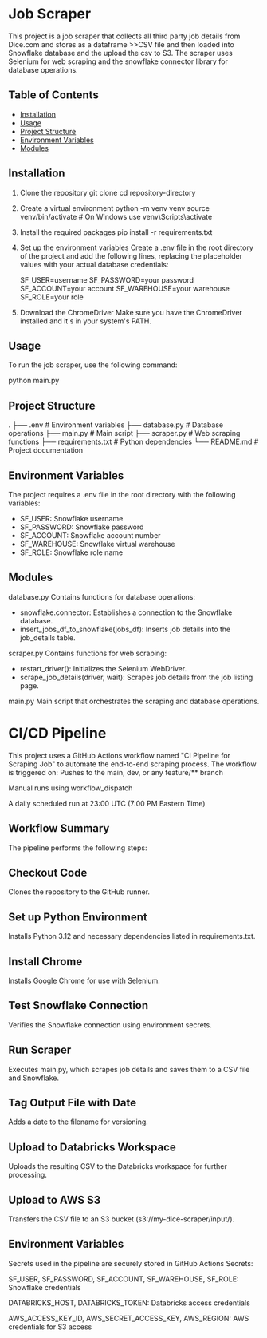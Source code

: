 # Job Scraper

This project is a job scraper that collects all third party job details from Dice.com and stores as a dataframe >>CSV file and then loaded into Snowflake database and the upload the csv to S3. The scraper uses Selenium for web scraping and the snowflake connector library for database operations.

## Table of Contents
- [Installation](#installation)
- [Usage](#usage)
- [Project Structure](#project-structure)
- [Environment Variables](#environment-variables)
- [Modules](#modules)

## Installation

1. Clone the repository
   git clone <repository-url>
   cd repository-directory

2. Create a virtual environment
   python -m venv venv
   source venv/bin/activate  # On Windows use venv\Scripts\activate

3. Install the required packages
   pip install -r requirements.txt

4. Set up the environment variables
   Create a .env file in the root directory of the project and add the following lines, replacing the placeholder values with your actual database credentials:

   SF_USER=username
   SF_PASSWORD=your password
   SF_ACCOUNT=your account 
   SF_WAREHOUSE=your warehouse
   SF_ROLE=your role

5. Download the ChromeDriver
   Make sure you have the ChromeDriver installed and it's in your system's PATH.

## Usage

To run the job scraper, use the following command:

python main.py

## Project Structure

.
├── .env                # Environment variables
├── database.py         # Database operations
├── main.py             # Main script
├── scraper.py          # Web scraping functions
├── requirements.txt    # Python dependencies
└── README.md           # Project documentation

## Environment Variables

The project requires a .env file in the root directory with the following variables:
* SF_USER: Snowflake username
* SF_PASSWORD: Snowflake password
* SF_ACCOUNT: Snowflake account number
* SF_WAREHOUSE: Snowflake virtual warehouse
* SF_ROLE: Snowflake role name

## Modules

database.py
Contains functions for database operations:
* snowflake.connector: Establishes a connection to the Snowflake database.
* insert_jobs_df_to_snowflake(jobs_df): Inserts job details into the job_details table.

scraper.py
Contains functions for web scraping:
* restart_driver(): Initializes the Selenium WebDriver.
* scrape_job_details(driver, wait): Scrapes job details from the job listing page.

main.py
Main script that orchestrates the scraping and database operations.


   

# CI/CD Pipeline
This project uses a GitHub Actions workflow named "CI Pipeline for Scraping Job" to automate the end-to-end scraping process. The workflow is triggered on:
Pushes to the main, dev, or any feature/** branch

Manual runs using workflow_dispatch

A daily scheduled run at 23:00 UTC (7:00 PM Eastern Time)

## Workflow Summary
The pipeline performs the following steps:

## Checkout Code
Clones the repository to the GitHub runner.

## Set up Python Environment
Installs Python 3.12 and necessary dependencies listed in requirements.txt.

## Install Chrome
Installs Google Chrome for use with Selenium.

## Test Snowflake Connection
Verifies the Snowflake connection using environment secrets.

## Run Scraper
Executes main.py, which scrapes job details and saves them to a CSV file and Snowflake.

## Tag Output File with Date
Adds a date to the filename for versioning.

## Upload to Databricks Workspace
Uploads the resulting CSV to the Databricks workspace for further processing.

## Upload to AWS S3
Transfers the CSV file to an S3 bucket (s3://my-dice-scraper/input/).

## Environment Variables
Secrets used in the pipeline are securely stored in GitHub Actions Secrets:

SF_USER, SF_PASSWORD, SF_ACCOUNT, SF_WAREHOUSE, SF_ROLE: Snowflake credentials

DATABRICKS_HOST, DATABRICKS_TOKEN: Databricks access credentials

AWS_ACCESS_KEY_ID, AWS_SECRET_ACCESS_KEY, AWS_REGION: AWS credentials for S3 access

